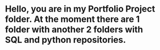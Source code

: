 # Hello, you are in my Portfolio Project folder. At the moment there are 1 folder with another 2 folders with SQL and python repositories.
